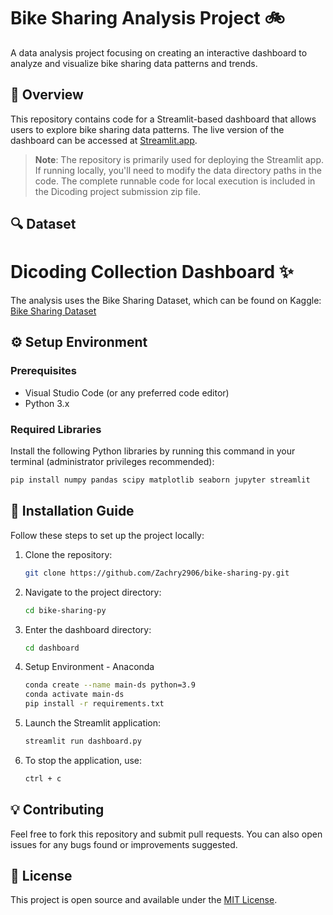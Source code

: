 # Bike Sharing Analysis Project 🚲

A data analysis project focusing on creating an interactive dashboard to analyze and visualize bike sharing data patterns and trends.

## 📌 Overview

This repository contains code for a Streamlit-based dashboard that allows users to explore bike sharing data patterns. The live version of the dashboard can be accessed at [Streamlit.app](https://vigia2906.streamlit.app/).

> **Note**: The repository is primarily used for deploying the Streamlit app. If running locally, you'll need to modify the data directory paths in the code. The complete runnable code for local execution is included in the Dicoding project submission zip file.

## 🔍 Dataset

# Dicoding Collection Dashboard ✨
The analysis uses the Bike Sharing Dataset, which can be found on Kaggle:
[Bike Sharing Dataset](https://www.kaggle.com/datasets/lakshmi25npathi/bike-sharing-dataset)

## ⚙️ Setup Environment

### Prerequisites
- Visual Studio Code (or any preferred code editor)
- Python 3.x

### Required Libraries
Install the following Python libraries by running this command in your terminal (administrator privileges recommended):

```bash
pip install numpy pandas scipy matplotlib seaborn jupyter streamlit
```

## 🚀 Installation Guide

Follow these steps to set up the project locally:

1. Clone the repository:
   ```bash
   git clone https://github.com/Zachry2906/bike-sharing-py.git
   ```

2. Navigate to the project directory:
   ```bash
   cd bike-sharing-py
   ```

3. Enter the dashboard directory:
   ```bash
   cd dashboard
   ```
4. Setup Environment - Anaconda
   ```bash
   conda create --name main-ds python=3.9
   conda activate main-ds
   pip install -r requirements.txt
   ```

5. Launch the Streamlit application:
   ```bash
   streamlit run dashboard.py
   ```

6. To stop the application, use:
   ```bash
   ctrl + c
   ```

## 💡 Contributing

Feel free to fork this repository and submit pull requests. You can also open issues for any bugs found or improvements suggested.

## 📝 License

This project is open source and available under the [MIT License](LICENSE).
